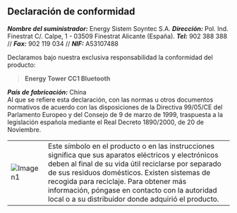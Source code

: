 ## Declaración de conformidad

_**Nombre del suministrador:**_ Energy Sistem Soyntec S.A.
_**Dirección:**_ Pol. Ind. Finestrat C/. Calpe, 1 - 03509 Finestrat Alicante (España).
_**Tel:**_ 902 388 388 // _**Fax:**_ 902 119 034 // _**NIF:**_  A53107488


Declaramos bajo nuestra exclusiva responsabilidad la conformidad del producto:

>**Energy Tower CC1 Bluetooth**

_**País de fabricación:**_ China<br>
Al que se refiere esta declaración, con las normas u otros documentos normativos de acuerdo con las disposiciones de la Directiva 99/05/CE del Parlamento Europeo y del Consejo de 9 de marzo de 1999, traspuesta a la legislación española mediante el Real Decreto 1890/2000, de 20 de Noviembre.

|  |  |
|:-------|:-------|
|![Imagen1](http://static.energysistem.com/images/manuals/39930/52d42d0e441fc.jpg) | Este símbolo en el producto o en las instrucciones significa que sus aparatos eléctricos y electrónicos deben al final de su vida útil reciclarse por separado de sus residuos domésticos. Existen sistemas de recogida para reciclaje. Para obtener más información, póngase en contacto con la autoridad local o a su distribuidor donde adquirió el producto.|


